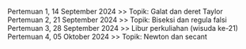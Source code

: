 Pertemuan 1, 14 September 2024 >> Topik: Galat dan deret Taylor
Pertemuan 2, 21 September 2024 >> Topik: Biseksi dan regula falsi
Pertemuan 3, 28 September 2024 >> Libur perkuliahan (wisuda ke-21)
Pertemuan 4, 05 Oktober 2024   >> Topik: Newton dan secant
